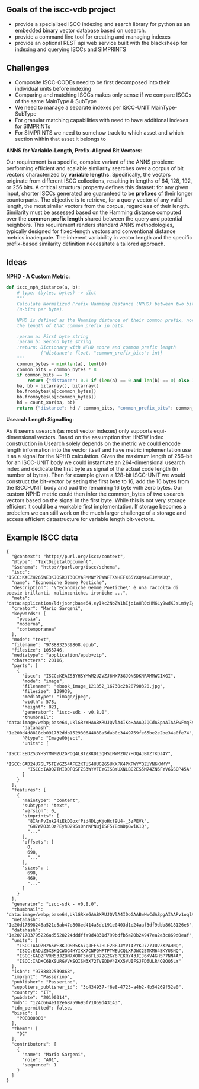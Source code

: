 ## Goals of the iscc-vdb project

- provide a specialized ISCC indexing and search library for python as an embedded binary vector database based
    on usearch.
- provide a command line tool for creating and managing indexes
- provide an optional REST api web service built with the blacksheep for indexing and querying ISCCs and
    SIMPRINTS

## Challenges

- Composite ISCC-CODEs need to be first decomposed into their individual units before indexing
- Comparing and matching ISCCs makes only sense if we compare ISCCs of the same MainType & SubType
- We need to manage a separate indexes per ISCC-UNIT MainType-SubType
- For granular matching capabilities with need to have additional indexes for SIMPRINTs
- For SIMPRINTS we need to somehow track to which asset and which section within that asset it belongs to

**ANNS for Variable-Length, Prefix-Aligned Bit Vectors**:

Our requirement is a specific, complex variant of the ANNS problem: performing efficient and scalable similarity
searches over a corpus of bit vectors characterized by **variable lengths**. Specifically, the vectors originate
from different ISCC collections, resulting in lengths of 64, 128, 192, or 256 bits. A critical structural
property defines this dataset: for any given input, shorter ISCCs generated are guaranteed to be **prefixes** of
their longer counterparts. The objective is to retrieve, for a query vector of any valid length, the most
similar vectors from the corpus, regardless of their length. Similarity must be assessed based on the Hamming
distance computed over the **common prefix length** shared between the query and potential neighbors. This
requirement renders standard ANNS methodologies, typically designed for fixed-length vectors and conventional
distance metrics inadequate. The inherent variability in vector length and the specific prefix-based similarity
definition necessitate a tailored approach.

## Ideas

**NPHD - A Custom Metric**:

```python
def iscc_nph_distance(a, b):
    # type: (bytes, bytes) -> dict
    """
    Calculate Normalized Prefix Hamming Distance (NPHD) between two bit vectors packed as byte strings
    (8-bits per byte).

    NPHD is defined as the Hamming distance of their common prefix, normalized by
    the length of that common prefix in bits.

    :param a: First byte string
    :param b: Second byte string
    :return: Dictionary with NPHD score and common prefix length
             {"distance": float, "common_prefix_bits": int}
    """
    common_bytes = min(len(a), len(b))
    common_bits = common_bytes * 8
    if common_bits == 0:
        return {"distance": 0.0 if (len(a) == 0 and len(b) == 0) else 1.0, "common_prefix_bits": 0}
    ba, bb = bitarray(), bitarray()
    ba.frombytes(a[:common_bytes])
    bb.frombytes(b[:common_bytes])
    hd = count_xor(ba, bb)
    return {"distance": hd / common_bits, "common_prefix_bits": common_bits}
```

**Usearch Length Signalling**:

As it seems usearch (as most vector indexes) only supports equi-dimensional vectors. Based on the assumption
that HNSW index construction in Usearch solely depends on the metric we could encode length information into the
vector itself and have metric implementation use it as a signal for the NPHD calculation. Given the maximum
length of 256-bit for an ISCC-UNIT body we could instantiate an 264-dimensional usearch index and dedicate the
first byte as signal of the actual code length (in number of bytes). Then for example given a 128-bit ISCC-UNIT
we would construct the bit-vector by seting the first byte to 16, add the 16 bytes from the ISCC-UNIT body and
pad the remaining 16 byte with zero bytes. Our custom NPHD metric could then infer the common_bytes of two
usearch vectors based on the signal in the first byte. While this is not very storage efficient it could be a
workable first implementation. If storage becomes a probelem we can still work on the much larger challenge of a
storage and access efficient datastructure for variable length bit-vectors.

## Example ISCC data

```
{
  "@context": "http://purl.org/iscc/context",
  "@type": "TextDigitalDocument",
  "$schema": "http://purl.org/iscc/schema",
  "iscc": "ISCC:KACZH265WE3KJOSRJT3OCVAFMMNYPEWWFTXNHEFX65YXQN4VEJVNKUQ",
  "name": "Economiche Gemme Poetiche",
  "description": "\"Economiche Gemme Poetiche\" è una raccolta di poesie brillanti, malinconiche, ironiche ...",
  "meta": "data:application/ld+json;base64,eyIkc2NoZW1hIjoiaHR0cHM6Ly9wdXJsLm9yZy9pc2NjL3NjaGVtYS9pc2JuLmpzb24",
  "creator": "Mario Sargeni",
  "keywords": [
    "poesia",
    "moderna",
    "contemporanea"
  ],
  "mode": "text",
  "filename": "9788832539868.epub",
  "filesize": 1055746,
  "mediatype": "application/epub+zip",
  "characters": 20116,
  "parts": [
    {
      "iscc": "ISCC:KEAZS3YHSYMWM2U2VZJ6MX73GJQNSDKNRAMMWCIXGI",
      "mode": "image",
      "filename": "ebook_image_121852_16730c2b28790320.jpg",
      "filesize": 139939,
      "mediatype": "image/jpeg",
      "width": 578,
      "height": 821,
      "generator": "iscc-sdk - v0.8.0",
      "thumbnail": "data:image/webp;base64,UklGRrYHAABXRUJQVlA4IKoHAAAQJQCdASpaAIAAPwFmqFArJSOis1ueuWAgCWxdg...",
      "datahash": "1e200d4d8818cb091732ddb152930644838a5dab0c3449759fe65be2e2be34a0fe74",
      "@type": "ImageObject",
      "units": [
        "ISCC:EEDZS3YHSYMWM2U2GPOQ4LBTZXKDI3QHSIMWM2U27HOQ4JBTZTKDJ4Y",
        "ISCC:GAD24U7GL75TEYGZ54AFE2KTU54UUG265UKXPK4PKPWYYQZUYN6KWMY",
        "ISCC:IADQ2TMIDDFQSFZS3WYVFEYGISBYUXNLBQ2ES5M74ZN6FYV6GSQP45A"
      ]
    }
  ],
  "features": [
    {
      "maintype": "content",
      "subtype": "text",
      "version": 0,
      "simprints": [
        "8IAnFvInk24iEkDGoxfPid4DLgKjoHcf9U4-_3zPEVk",
        "GH7W703iOzPEyhD295s0nrKPNujISF5YBbWDpGwiK1Q",
        "..."
      ],
      "offsets": [
        0,
        698,
        "..."
      ],
      "sizes": [
        698,
        469,
        "..."
      ]
    }
  ],
  "generator": "iscc-sdk - v0.8.0",
  "thumbnail": "data:image/webp;base64,UklGRkYGAABXRUJQVlA4IDoGAABwHwCdASpgAIAAPv1oqlArKqQis1p+uWAfiWgA1Efiw...",
  "metahash": "1e20d17598246a521e5ab47e808ed414a5dc191e0403d1e24aaf3df9dbb8618126e6",
  "datahash": "1e2071783795226ad5528224dddffa9d4831d799bdfb5a20b24947ea2e3c869d0eaf",
  "units": [
    "ISCC:AADZH265WE3KJOSR5K67QJEF5JHLF2REJJYVI4ZYKJ727JU2ZX2AHNQ",
    "ISCC:EADUZ5XBKQCWGG4HYIKX7CNPQMFTPTWEUCQLXFJWC25TKM645KYUSNQ",
    "ISCC:GADZFVRM53JZBN7XOOT3Y6FL372G2GY6PEKRY43JIJ6KV4GH5P7NN4A",
    "ISCC:IADXC6BXSURGVVKSQISN3X72TVEDDV4ZXX5VUIFSJFD6ULR4Q2OQ5LY"
  ],
  "isbn": "9788832539868",
  "imprint": "Passerino",
  "publisher": "Passerino",
  "suppliers_publisher_id": "3c434937-f6e8-4723-a4b2-4b54269f52e0",
  "country": "IT",
  "pubdate": "20190314",
  "md5": "124c664e112e68759695f71059d43143",
  "tdm_permitted": false,
  "bisac": [
    "POE000000"
  ],
  "thema": [
    "DC"
  ],
  "contributors": [
    {
      "name": "Mario Sargeni",
      "role": "A01",
      "sequence": 1
    }
  ]
}
```
